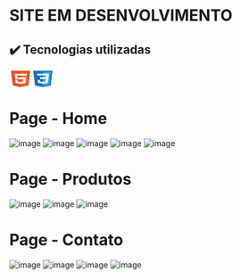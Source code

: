 <h1>SITE EM DESENVOLVIMENTO</h1>

## ✔️ Tecnologias utilizadas

<img align="center" alt="Larissa-HTML" height="30" width="40" src="https://raw.githubusercontent.com/devicons/devicon/master/icons/html5/html5-original.svg"><img align="center" alt="Larissa-CSS" height="30" width="40" src="https://raw.githubusercontent.com/devicons/devicon/master/icons/css3/css3-original.svg">


<h1>Page - Home</h1>

![image](https://user-images.githubusercontent.com/109702318/186253081-6419b4a9-17d7-4c73-bb2f-69db43fec958.png)
![image](https://user-images.githubusercontent.com/109702318/186252788-0d83c01e-70b1-48c7-a997-081de7d50e7b.png)
![image](https://user-images.githubusercontent.com/109702318/186252808-c73806f3-f307-4cd3-b1a2-b24129dcd3fd.png)
![image](https://user-images.githubusercontent.com/109702318/186252822-478155ad-9a98-4882-acf2-49f031587d0f.png)
![image](https://user-images.githubusercontent.com/109702318/186252858-085e5094-0a93-4918-953f-75135191a30c.png)

<h1>Page - Produtos</h1>

![image](https://user-images.githubusercontent.com/109702318/186252929-55a539de-a4e2-4fea-b84f-2a09384c3cf0.png)
![image](https://user-images.githubusercontent.com/109702318/186252960-fef31d8c-d99b-4c57-aca8-92572ea032a3.png)
![image](https://user-images.githubusercontent.com/109702318/186252975-dc4007ec-dfa4-4d55-a73e-487b86a5da0b.png)

<h1>Page - Contato</h1>

![image](https://user-images.githubusercontent.com/109702318/186491509-90b7aed9-426b-4f88-9fd9-16e018b30daf.png)
![image](https://user-images.githubusercontent.com/109702318/186491582-eb524d25-f171-416e-84e1-6349dc2fee02.png)
![image](https://user-images.githubusercontent.com/109702318/186491620-3fe84a13-b747-4c6a-b0c7-7c17e1f54f8d.png)
![image](https://user-images.githubusercontent.com/109702318/186491655-7e5b2f87-5b6f-4c05-b7a2-1ff7db58425c.png)
